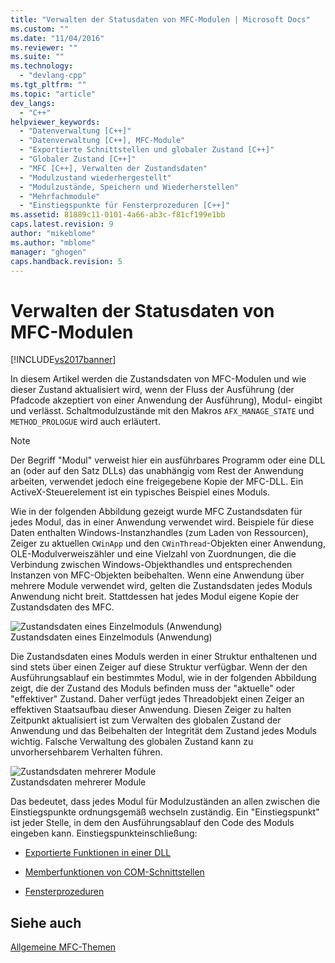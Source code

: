 ```yaml
---
title: "Verwalten der Statusdaten von MFC-Modulen | Microsoft Docs"
ms.custom: ""
ms.date: "11/04/2016"
ms.reviewer: ""
ms.suite: ""
ms.technology: 
  - "devlang-cpp"
ms.tgt_pltfrm: ""
ms.topic: "article"
dev_langs: 
  - "C++"
helpviewer_keywords: 
  - "Datenverwaltung [C++]"
  - "Datenverwaltung [C++], MFC-Module"
  - "Exportierte Schnittstellen und globaler Zustand [C++]"
  - "Globaler Zustand [C++]"
  - "MFC [C++], Verwalten der Zustandsdaten"
  - "Modulzustand wiederhergestellt"
  - "Modulzustände, Speichern und Wiederherstellen"
  - "Mehrfachmodule"
  - "Einstiegspunkte für Fensterprozeduren [C++]"
ms.assetid: 81889c11-0101-4a66-ab3c-f81cf199e1bb
caps.latest.revision: 9
author: "mikeblome"
ms.author: "mblome"
manager: "ghogen"
caps.handback.revision: 5
---
```

# Verwalten der Statusdaten von MFC-Modulen
[!INCLUDE[vs2017banner](../assembler/inline/includes/vs2017banner.md)]

In diesem Artikel werden die Zustandsdaten von MFC\-Modulen und wie dieser Zustand aktualisiert wird, wenn der Fluss der Ausführung \(der Pfadcode akzeptiert von einer Anwendung der Ausführung\), Modul\- eingibt und verlässt.  Schaltmodulzustände mit den Makros `AFX_MANAGE_STATE` und `METHOD_PROLOGUE` wird auch erläutert.  
  
> [!NOTE]
>  Der Begriff "Modul" verweist hier ein ausführbares Programm oder eine DLL an \(oder auf den Satz DLLs\) das unabhängig vom Rest der Anwendung arbeiten, verwendet jedoch eine freigegebene Kopie der MFC\-DLL.  Ein ActiveX\-Steuerelement ist ein typisches Beispiel eines Moduls.  
  
 Wie in der folgenden Abbildung gezeigt wurde MFC Zustandsdaten für jedes Modul, das in einer Anwendung verwendet wird.  Beispiele für diese Daten enthalten Windows\-Instanzhandles \(zum Laden von Ressourcen\), Zeiger zu aktuellen `CWinApp` und den `CWinThread`\-Objekten einer Anwendung, OLE\-Modulverweiszähler und eine Vielzahl von Zuordnungen, die die Verbindung zwischen Windows\-Objekthandles und entsprechenden Instanzen von MFC\-Objekten beibehalten.  Wenn eine Anwendung über mehrere Module verwendet wird, gelten die Zustandsdaten jedes Moduls Anwendung nicht breit.  Stattdessen hat jedes Modul eigene Kopie der Zustandsdaten des MFC.  
  
 ![Zustandsdaten eines Einzelmoduls &#40;Anwendung&#41;](../mfc/media/vc387n1.png "vc387N1")  
Zustandsdaten eines Einzelmoduls \(Anwendung\)  
  
 Die Zustandsdaten eines Moduls werden in einer Struktur enthaltenen und sind stets über einen Zeiger auf diese Struktur verfügbar.  Wenn der den Ausführungsablauf ein bestimmtes Modul, wie in der folgenden Abbildung zeigt, die der Zustand des Moduls befinden muss der "aktuelle" oder "effektiver" Zustand.  Daher verfügt jedes Threadobjekt einen Zeiger an effektiven Staatsaufbau dieser Anwendung.  Diesen Zeiger zu halten Zeitpunkt aktualisiert ist zum Verwalten des globalen Zustand der Anwendung und das Beibehalten der Integrität dem Zustand jedes Moduls wichtig.  Falsche Verwaltung des globalen Zustand kann zu unvorhersehbarem Verhalten führen.  
  
 ![Zustandsdaten mehrerer Module](../mfc/media/vc387n2.png "vc387N2")  
Zustandsdaten mehrerer Module  
  
 Das bedeutet, dass jedes Modul für Modulzuständen an allen zwischen die Einstiegspunkte ordnungsgemäß wechseln zuständig.  Ein "Einstiegspunkt" ist jeder Stelle, in dem den Ausführungsablauf den Code des Moduls eingeben kann.  Einstiegspunkteinschließung:  
  
-   [Exportierte Funktionen in einer DLL](../mfc/exported-dll-function-entry-points.md)  
  
-   [Memberfunktionen von COM\-Schnittstellen](../mfc/com-interface-entry-points.md)  
  
-   [Fensterprozeduren](../mfc/window-procedure-entry-points.md)  
  
## Siehe auch  
 [Allgemeine MFC\-Themen](../mfc/general-mfc-topics.md)